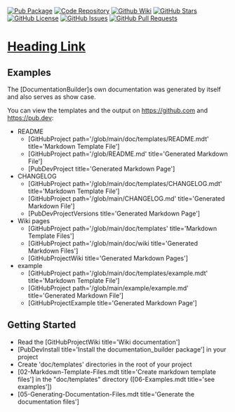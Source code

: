 [//]: # (This file was generated from: doc/templates/README.mdt using the documentation_builder package on: 2021-08-26 20:14:16.836835.)
[![Pub Package](https://img.shields.io/pub/v/fluent_regex)](https://pub.dev/packages/fluent_regex)
[![Code Repository](https://img.shields.io/badge/repository-git%20hub-blue)](https://github.com/efficientyboosters/documentation_builder)
[![Github Wiki](https://img.shields.io/badge/documentation-wiki-blue)](https://github.com/efficientyboosters/documentation_builder/wiki)
[![GitHub Stars](https://img.shields.io/github/stars/efficientyboosters/documentation_builder)](https://github.com/efficientyboosters/documentation_builder/stargazers)
[![GitHub License](https://img.shields.io/github/license/efficientyboosters/documentation_builder)](https://github.com/efficientyboosters/documentation_builder/blob/main/LICENSE)
[![GitHub Issues](https://img.shields.io/github/issues/efficientyboosters/documentation_builder)](https://github.com/efficientyboosters/documentation_builder/issues)
[![GitHub Pull Requests](https://img.shields.io/badge/license-MIT-blue)](https://github.com/efficientyboosters/documentation_builder/pull)

# [Heading Link](#section-i-want)

## Examples
The [DocumentationBuilder]s own documentation was generated by itself and also serves as show case.

You can view the templates and the output on https://github.com and https://pub.dev:

- README
  - [GitHubProject path='/glob/main/doc/templates/README.mdt' title='Markdown Template File']
  - [GitHubProject path='/glob/README.md' title='Generated Markdown File']
  - [PubDevProject title='Generated Markdown Page']
- CHANGELOG
  - [GitHubProject path='/glob/main/doc/templates/CHANGELOG.mdt' title='Markdown Template File']
  - [GitHubProject path='/glob/main/CHANGELOG.md' title='Generated Markdown File']
  - [PubDevProjectVersions title='Generated Markdown Page']
- Wiki pages
  - [GitHubProject path='/glob/main/doc/templates' title='Markdown Template Files']
  - [GitHubProject path='/glob/main/doc/wiki title='Generated Markdown Files']
  - [GitHubProjectWiki title='Generated Markdown Pages']
- example
  - [GitHubProject path='/glob/main/doc/templates/example.mdt' title='Markdown Template File']
  - [GitHubProject path='/glob/main/example/example.md' title='Generated Markdown File']
  - [GitHubProjectExample title='Generated Markdown Page']

<a id='my-test'></a>
## Getting Started
- Read the [GitHubProjectWiki title='Wiki documentation']
- [PubDevInstall title='Install the documentation_builder package'] in your project
- Create 'doc/templates' directories in the root of your project
- [02-Markdown-Template-Files.mdt title='Create markdown template files'] in the "doc/templates" directory ([06-Examples.mdt title='see examples'])
- [05-Generating-Documentation-Files.mdt title='Generate the documentation files']